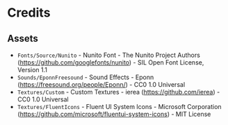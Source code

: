 # Credits

## Assets

- `Fonts/Source/Nunito` - Nunito Font - The Nunito Project Authors (https://github.com/googlefonts/nunito) - SIL Open Font License, Version 1.1
- `Sounds/EponnFreesound` - Sound Effects - Eponn (https://freesound.org/people/Eponn/) - CC0 1.0 Universal
- `Textures/Custom` - Custom Textures - ierea (https://github.com/ierea) - CC0 1.0 Universal
- `Textures/FluentIcons` - Fluent UI System Icons - Microsoft Corporation (https://github.com/microsoft/fluentui-system-icons) - MIT License
